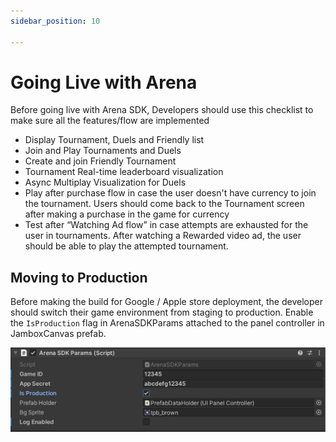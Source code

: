 ```yaml
---
sidebar_position: 10

---
```


# Going Live with Arena

Before going live with Arena SDK, Developers should use this checklist to make sure all the features/flow are implemented
 
- Display Tournament, Duels and Friendly list
- Join and Play Tournaments and Duels
- Create and join Friendly Tournament
- Tournament Real-time leaderboard visualization
- Async Multiplay Visualization for Duels
- Play after purchase flow in case the user doesn't have currency to join the tournament. Users should come back to the Tournament screen after making a purchase in the game for currency
- Test after “Watching Ad flow” in case attempts are exhausted for the user in tournaments. After watching a Rewarded video ad, the user should be able to play the attempted tournament.


## Moving to Production

Before making the build for Google / Apple store deployment, the developer should switch their game environment from staging to production.
Enable the `IsProduction` flag in ArenaSDKParams attached to the panel controller in JamboxCanvas prefab.

![image](../../static/img/toproduction.png)